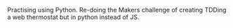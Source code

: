 Practising using Python. Re-doing the Makers challenge of creating TDDing a web thermostat but in python instead of JS.